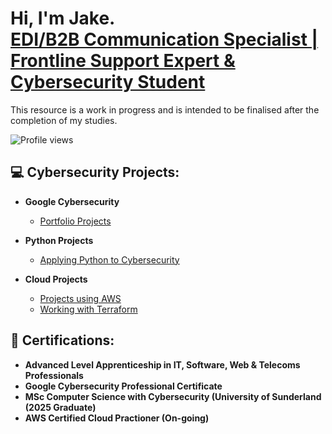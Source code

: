 <h1>Hi, I'm Jake. <br/><a href="https://www.linkedin.com/in/jake-wilson-874559265/">EDI/B2B Communication Specialist | Frontline Support Expert & Cybersecurity Student</a></h1>

<p>This resource is a work in progress and is intended to be finalised after the completion of my studies.</p>

![Profile views](https://komarev.com/ghpvc/?username=Ywilbcn)

<h2>💻 Cybersecurity Projects:</h2>

- <b>Google Cybersecurity</b>
  - [Portfolio Projects](https://github.com/wilbcn/Google-Cybersecurity/tree/main)

- <b>Python Projects</b>
  - [Applying Python to Cybersecurity](https://github.com/wilbcn/Applying-Python-to-Cybersecurity)
 
- <b>Cloud Projects</b>
  - [Projects using AWS](https://github.com/wilbcn/AWS-Projects)
  - [Working with Terraform](https://github.com/wilbcn/Terraform-Projects)
 
<h2>📄 Certifications:</h2>

- <b>Advanced Level Apprenticeship in IT, Software, Web & Telecoms Professionals </b>
- <b>Google Cybersecurity Professional Certificate</b>
- <b>MSc Computer Science with Cybersecurity (University of Sunderland (2025 Graduate) </b>
- <b>AWS Certified Cloud Practioner (On-going) </b>



